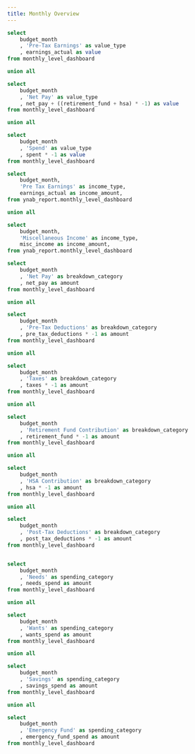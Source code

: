 ```yaml
---
title: Monthly Overview
---
```


```sql overview
select
	budget_month
	, 'Pre-Tax Earnings' as value_type
	, earnings_actual as value
from monthly_level_dashboard

union all

select
	budget_month
	, 'Net Pay' as value_type
	, net_pay + ((retirement_fund + hsa) * -1) as value
from monthly_level_dashboard

union all

select
	budget_month
	, 'Spend' as value_type
	, spent * -1 as value
from monthly_level_dashboard
```

<BarChart
    data={overview}
    title="Overview"
    x=budget_month
    y=value
    yFmt=usd1k
    series=value_type
    type=grouped
/>

```sql all_income
select
    budget_month,
    'Pre Tax Earnings' as income_type,
    earnings_actual as income_amount,
from ynab_report.monthly_level_dashboard

union all

select
    budget_month,
    'Miscellaneous Income' as income_type,
    misc_income as income_amount,
from ynab_report.monthly_level_dashboard
```

<BarChart
    data={all_income}
    title="Income by Month"
    x=budget_month
    y=income_amount
    yFmt=usd1k
    series=income_type
/>

```sql paycheck_breakdown
select
	budget_month
	, 'Net Pay' as breakdown_category
	, net_pay as amount
from monthly_level_dashboard

union all

select
	budget_month
	, 'Pre-Tax Deductions' as breakdown_category
	, pre_tax_deductions * -1 as amount
from monthly_level_dashboard

union all

select
	budget_month
	, 'Taxes' as breakdown_category
	, taxes * -1 as amount
from monthly_level_dashboard

union all

select
	budget_month
	, 'Retirement Fund Contribution' as breakdown_category
	, retirement_fund * -1 as amount
from monthly_level_dashboard

union all

select
	budget_month
	, 'HSA Contribution' as breakdown_category
	, hsa * -1 as amount
from monthly_level_dashboard

union all

select
	budget_month
	, 'Post-Tax Deductions' as breakdown_category
	, post_tax_deductions * -1 as amount
from monthly_level_dashboard
```

<BarChart
    data={paycheck_breakdown}
    title="Paycheck Breakdown by Month"
    x=budget_month
    y=amount
    yFmt=usd1k
    series=breakdown_category
/>

```sql spending_breakdown

select
	budget_month
	, 'Needs' as spending_category
	, needs_spend as amount
from monthly_level_dashboard

union all

select
	budget_month
	, 'Wants' as spending_category
	, wants_spend as amount
from monthly_level_dashboard

union all

select
	budget_month
	, 'Savings' as spending_category
	, savings_spend as amount
from monthly_level_dashboard

union all

select
	budget_month
	, 'Emergency Fund' as spending_category
	, emergency_fund_spend as amount
from monthly_level_dashboard
```

<BarChart
    data={spending_breakdown}
    title="Spending by Month"
    x=budget_month
    y=amount
    yFmt=usd1k
    series=spending_category
/>
